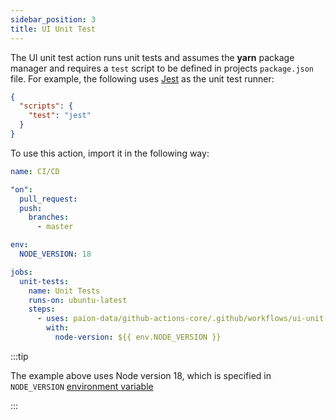 ```yaml
---
sidebar_position: 3
title: UI Unit Test
---
```


[//]: # (Copyright Paion Data)

[//]: # (Licensed under the Apache License, Version 2.0 &#40;the "License"&#41;;)
[//]: # (you may not use this file except in compliance with the License.)
[//]: # (You may obtain a copy of the License at)

[//]: # (    http://www.apache.org/licenses/LICENSE-2.0)

[//]: # (Unless required by applicable law or agreed to in writing, software)
[//]: # (distributed under the License is distributed on an "AS IS" BASIS,)
[//]: # (WITHOUT WARRANTIES OR CONDITIONS OF ANY KIND, either express or implied.)
[//]: # (See the License for the specific language governing permissions and)
[//]: # (limitations under the License.)

The UI unit test action runs unit tests and assumes the **yarn** package manager and requires a `test` script to be
defined in projects `package.json` file. For example, the following uses [Jest] as the unit test runner:

```json
{
  "scripts": {
    "test": "jest"
  }
}
```

To use this action, import it in the following way:

```yaml
name: CI/CD

"on":
  pull_request:
  push:
    branches:
      - master

env:
  NODE_VERSION: 18

jobs:
  unit-tests:
    name: Unit Tests
    runs-on: ubuntu-latest
    steps:
      - uses: paion-data/github-actions-core/.github/workflows/ui-unit-test.yml@master
        with:
          node-version: ${{ env.NODE_VERSION }}
```

:::tip

The example above uses Node version 18, which is specified in `NODE_VERSION`
[environment variable](https://docs.github.com/en/actions/learn-github-actions/variables#defining-environment-variables-for-a-single-workflow)

:::

[Jest]: https://jestjs.io/
